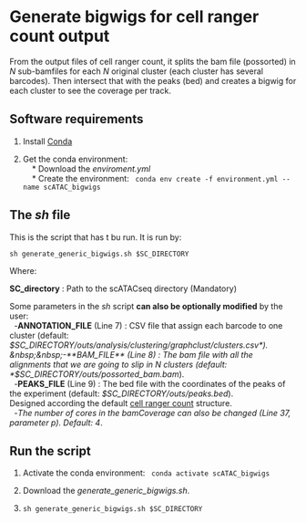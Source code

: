 # Generate bigwigs for cell ranger count output   

From the output files of cell ranger count, it splits the bam file (possorted) in *N* sub-bamfiles for each *N* original cluster (each cluster has several barcodes). Then intersect that with the peaks (bed) and creates a bigwig for each cluster to see the coverage per track.  

## Software requirements  

1) Install [Conda](https://docs.conda.io/projects/conda/en/latest/user-guide/install/linux.html)  

2) Get the conda environment:   
 &nbsp;&nbsp;&nbsp;&nbsp;* Download the *enviroment.yml*  
 &nbsp;&nbsp;&nbsp;&nbsp;* Create the environment: ``` conda env create -f environment.yml --name scATAC_bigwigs```   
 
 ## The *sh* file  
 
 This is the script that has t bu run. It is run by:  
 ```
 sh generate_generic_bigwigs.sh $SC_DIRECTORY
 ```
   
 Where:  
 
 **SC_directory** : Path to the scATACseq directory (Mandatory)   
 
 Some parameters in the *sh* script **can also be optionally modified** by the user:  
 &nbsp;&nbsp;-**ANNOTATION_FILE** (Line 7) : CSV file that assign each barcode to one cluster (default: *$SC_DIRECTORY/outs/analysis/clustering/graphclust/clusters.csv*).  
 &nbsp;&nbsp;-**BAM_FILE** (Line 8) :  The bam file with all the alignments that we are going to slip in N clusters (default: *$SC_DIRECTORY/outs/possorted_bam.bam*).  
  &nbsp;&nbsp;-**PEAKS_FILE** (Line 9) : The bed file with the coordinates of the peaks of the experiment (default: *$SC_DIRECTORY/outs/peaks.bed*).    
 Designed according the default [cell ranger count](https://support.10xgenomics.com/single-cell-gene-expression/software/pipelines/latest/output/overview) structure.    
  &nbsp;&nbsp;-*The number of cores in the bamCoverage can also be changed (Line 37, parameter p). Default: 4*.  
 
 ## Run the script
 
 1) Activate the conda environment: ``` conda activate scATAC_bigwigs```  
 
 2) Download the *generate_generic_bigwigs.sh*.  
 
 3) ``` sh generate_generic_bigwigs.sh $SC_DIRECTORY ```

 
 
 
